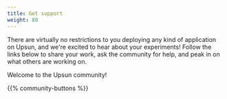 ```yaml
---
title: Get support
weight: 80
---
```


There are virtually no restrictions to you deploying any kind of application on Upsun, and we're excited to hear about your experiments!
Follow the links below to share your work, ask the community for help, and peak in on what others are working on.

Welcome to the Upsun community!

{{% community-buttons %}}